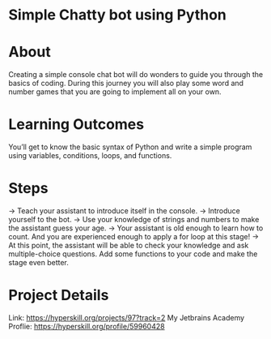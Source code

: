 # Simple Chatty bot using Python

# About
Creating a simple console chat bot will do wonders to guide you through the basics of coding. During this journey you will also play some word and number games that you are going to implement all on your own.

# Learning Outcomes
You’ll get to know the basic syntax of Python and write a simple program using variables, conditions, loops, and functions.

# Steps
-> Teach your assistant to introduce itself in the console.
-> Introduce yourself to the bot.
-> Use your knowledge of strings and numbers to make the assistant guess your age.
-> Your assistant is old enough to learn how to count. And you are experienced enough to apply a for loop at this stage!
-> At this point, the assistant will be able to check your knowledge and ask multiple-choice questions. Add some functions to your code and make the stage even better.

# Project Details
Link: https://hyperskill.org/projects/97?track=2
My Jetbrains Academy Proflie: https://hyperskill.org/profile/59960428
